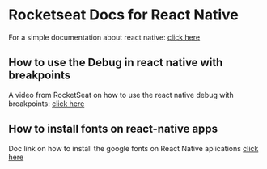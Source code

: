 # Rocketseat Docs for React Native

For a simple documentation about react native: [click here](https://react-native.rocketseat.dev/)

## How to use the Debug in react native with breakpoints

A video from RocketSeat on how to use the react native debug with breakpoints: [click here](https://app.rocketseat.com.br/node/projeto-01/group/finalizando-o-app/lesson/analisando-codigo-com-breakpoints)

## How to install fonts on react-native apps

Doc link on how to install the google fonts on React Native aplications [click here](https://docs.expo.dev/develop/user-interface/fonts/)
